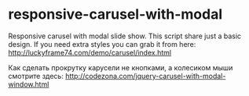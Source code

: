 responsive-carusel-with-modal
=============================

Responsive carusel with modal slide show. This script share just a basic design. If you need extra styles you can grab it from here:
http://luckyframe74.com/demo/carusel/index.html

Как сделать прокрутку карусели не кнопками, а колесиком мыши смотрите здесь: 
http://codezona.com/jquery-carusel-with-modal-window.html



